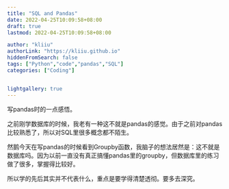 ```yaml
---
title: "SQL and Pandas"
date: 2022-04-25T10:09:58+08:00
draft: true
lastmod: 2022-04-25T10:09:58+08:00

author: "kliiu"
authorLink: "https://kliiu.github.io"
hiddenFromSearch: false
tags: ["Python","code","pandas","SQL"]
categories: ["Coding"]


lightgallery: true
---
```


写pandas时的一点感悟。

<!--more-->

之前刚学数据库的时候，我老有一种这不就是pandas的感觉。由于之前对pandas比较熟悉了，所以对SQL里很多概念都不陌生。

然鹅今天在写pandas的时候看到Groupby函数，我脑子的想法居然是：这不就是数据库吗。因为以前一直没有真正搞懂pandas里的groupby，但数据库里的练习做了很多，掌握得比较好。

所以学的先后其实并不代表什么，重点是要学得清楚透彻。要多去深究。